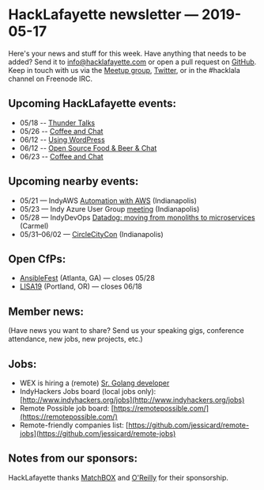# HackLafayette newsletter — 2019-05-17

Here's your news and stuff for this week. Have anything that needs to be added? Send it to info@hacklafayette.com or open a pull request on [GitHub](https://github.com/hacklafayette/newsletter). Keep in touch with us via the [Meetup group](https://www.meetup.com/hacklafayette/), [Twitter](https://twitter.com/hacklafayette), or in the #hacklala channel on Freenode IRC.

## Upcoming HackLafayette events:
* 05/18 -- [Thunder Talks ](https://www.meetup.com/hacklafayette/events/259391916/) 
* 05/26 -- [Coffee and Chat](https://www.meetup.com/hacklafayette/events/bmghxqyzhbjc/) 
* 06/12 -- [Using WordPress](https://www.meetup.com/hacklafayette/events/vkwlfpyzjbqb/) 
* 06/12 -- [Open Source Food & Beer & Chat](https://www.meetup.com/hacklafayette/events/rzscgqyzjbqb/) 
* 06/23 -- [Coffee and Chat](https://www.meetup.com/hacklafayette/events/bmghxqyzjbfc/) 

## Upcoming nearby events:
* 05/21 — IndyAWS [Automation with AWS](https://www.meetup.com/IndyAWS/events/dqzpsqyzhbcc/) (Indianapolis)
* 05/23 — Indy Azure User Group [meeting](https://www.meetup.com/Indy-Azure-User-Group/events/xkhznpyzhbfc/) (Indianapolis)
* 05/28 — IndyDevOps [Datadog: moving from monoliths to microservices](https://www.meetup.com/IndyDevOps/events/gjthrqyzhblc/) (Carmel)
* 05/31–06/02 — [CircleCityCon](https://circlecitycon.com/) (Indianapolis)

## Open CfPs:
* [AnsibleFest](https://ansiblefest2019.eventpoint.com/cfp) (Atlanta, GA) — closes 05/28
* [LISA19](https://www.usenix.org/conference/lisa19/call-for-participation) (Portland, OR) — closes 06/18

## Member news:

(Have news you want to share? Send us your speaking gigs, conference attendance, new jobs, new projects, etc.)

## Jobs:

- WEX is hiring a (remote) [Sr. Golang developer](https://wex.taleo.net/careersection/wex_wexinc/jobdetail.ftl?job=190000EK&tz=GMT-04%3A00)
- IndyHackers Jobs board (local jobs only): [http://www.indyhackers.org/jobs](http://www.indyhackers.org/jobs)
- Remote Possible job board: [https://remotepossible.com/](https://remotepossible.com/)
- Remote-friendly companies list: [https://github.com/jessicard/remote-jobs](https://github.com/jessicard/remote-jobs)

## Notes from our sponsors:

HackLafayette thanks [MatchBOX](http://matchboxstudio.org/) and [O'Reilly](http://www.oreilly.com/) for their sponsorship.
